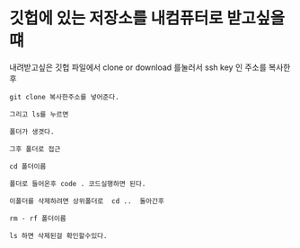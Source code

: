 # 깃헙에 있는 저장소를 내컴퓨터로 받고싶을떄

내려받고싶은 깃헙 파일에서 clone or download 를눌러서 ssh key 인 주소를 복사한후

```
git clone 복사한주소를 넣어준다.

그리고 ls를 누르면

폴더가 생겻다.

그후 폴더로 접근  

cd 폴더이름

폴더로 들어온후 code . 코드실행하면 된다.

이폴더를 삭제하려면 상위폴더로  cd ..  돌아간후

rm - rf 폴더이름

ls 하면 삭제된걸 확인할수있다.
```

